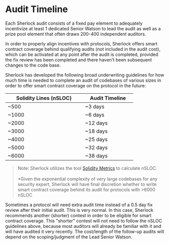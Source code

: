 # Audit Timeline

Each Sherlock audit consists of a fixed pay element to adequately incentivize at least 1 dedicated Senior Watson to lead the audit as well as a prize pool element that often draws 200-400 independent auditors.&#x20;

In order to properly align incentives with protocols, Sherlock offers smart contract coverage behind qualifying audits (not included in the audit cost), which can be activated at any point after the audit is completed, provided the fix review has been completed and there haven’t been subsequent changes to the code base.&#x20;

Sherlock has developed the following broad underwriting guidelines for how much time is needed to complete an audit of codebases of various sizes in order to offer smart contract coverage on the protocol in the future:

<table data-header-hidden><thead><tr><th width="229">Solidity Lines (nSLOC)</th><th width="145">Audit Timeline</th></tr></thead><tbody><tr><td>~500</td><td>~3 days</td></tr><tr><td>~1000</td><td>~6 days</td></tr><tr><td>~2000</td><td>~12 days</td></tr><tr><td>~3000</td><td>~18 days</td></tr><tr><td>~4000</td><td>~25 days</td></tr><tr><td>~5000</td><td>~32 days</td></tr><tr><td>~6000</td><td>~38 days</td></tr></tbody></table>

> Note: Sherlock utilizes the tool [Solidity Metrics](https://github.com/ConsenSys/solidity-metrics) to calculate nSLOC.\
> \
> \*Given the exponential complexity of very large codebases for any security expert, Sherlock will have final discretion whether to write smart contract coverage behind its audit for protocols with >6000 nSLOC

Sometimes a protocol will need extra audit time instead of a 0.5 day fix review after their initial audit. This is very normal. In this case, Sherlock recommends another (shorter) contest in order to be eligible for smart contract coverage. This "shorter" contest will not need to follow the nSLOC guidelines above, because most auditors will already be familiar with it and will have audited it very recently. The cost/length of the follow-up audits will depend on the scoping/judgment of the Lead Senior Watson.
